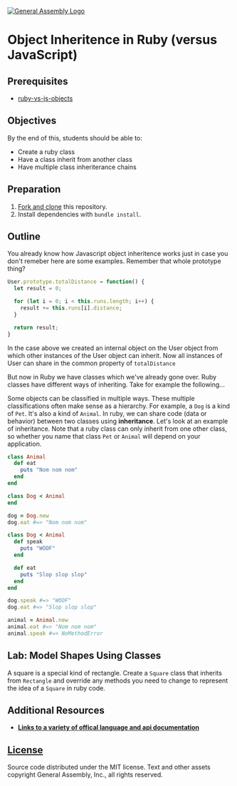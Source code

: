 [![General Assembly Logo](https://camo.githubusercontent.com/1a91b05b8f4d44b5bbfb83abac2b0996d8e26c92/687474703a2f2f692e696d6775722e636f6d2f6b6538555354712e706e67)](https://generalassemb.ly/education/web-development-immersive)

# Object Inheritence in Ruby (versus JavaScript)

## Prerequisites

- [ruby-vs-js-objects](https://github.com/ga-wdi-boston/ruby-vs-js-objects)

## Objectives

By the end of this, students should be able to:

-   Create a ruby class
-   Have a class inherit from another class
-   Have multiple class inheriterance chains

## Preparation

1.  [Fork and clone](https://github.com/ga-wdi-boston/meta/wiki/ForkAndClone)
    this repository.
1.  Install dependencies with `bundle install`.

## Outline

You already know how Javascript object inheritence works just in case you don't
remeber here are some examples.  Remember that whole prototype thing?

```javascript
User.prototype.totalDistance = function() {
  let result = 0;

  for (let i = 0; i < this.runs.length; i++) {
    result += this.runs[i].distance;
  }

  return result;
}
```

In the case above we created an internal object on the User object from which other
instances of the User object can inherit.  Now all instances of User can share in
the common property of `totalDistance`

But now in Ruby we have classes which we've already gone over.  Ruby classes have
different ways of inheriting. Take for example the following...

Some objects can be classified in multiple ways. These multiple classifications often make sense as a hierarchy. For example, a `Dog` is a kind of `Pet`. It's also a kind of `Animal`. In ruby, we can share code (data or behavior) between two classes using **inheritance**. Let's look at an example of inheritance. Note that a ruby class can only inherit from one other class, so whether you name that class `Pet` or `Animal` will depend on your application.

```ruby
class Animal
  def eat
    puts "Nom nom nom"
  end
end

class Dog < Animal
end

dog = Dog.new
dog.eat #=> "Nom nom nom"

class Dog < Animal
  def speak
    puts "WOOF"
  end

  def eat
    puts "Slop slop slop"
  end
end

dog.speak #=> "WOOF"
dog.eat #=> "Slop slop slop"

animal = Animal.new
animal.eat #=> "Nom nom nom"
animal.speak #=> NoMethodError
```

## Lab: Model Shapes Using Classes

A square is a special kind of rectangle. Create a `Square` class that inherits from `Rectangle` and override any methods you need to change to represent the idea of a `Square` in ruby code.


## Additional Resources

- **[Links to a variety of offical language and api documentation](https://www.ruby-lang.org/en/documentation/)**

## [License](LICENSE)

Source code distributed under the MIT license. Text and other assets copyright
General Assembly, Inc., all rights reserved.
